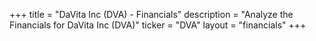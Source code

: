 +++
title = "DaVita Inc (DVA) - Financials"
description = "Analyze the Financials for DaVita Inc (DVA)"
ticker = "DVA"
layout = "financials"
+++

